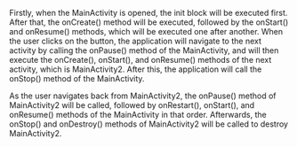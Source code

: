 Firstly, when the MainActivity is opened, the init block will be executed first. After that, the onCreate() method will be executed, 
followed by the onStart() and onResume() methods, which will be executed one after another. When the user clicks on the button,
the application will navigate to the next activity by calling the onPause() method of the MainActivity, and will then execute the
onCreate(), onStart(), and onResume() methods of the next activity, which is MainActivity2. After this, the application will call the onStop() method of the MainActivity.

As the user navigates back from MainActivity2, the onPause() method of MainActivity2 will be called, followed by onRestart(), onStart(), and onResume() methods 
of the MainActivity in that order. Afterwards, the onStop() and onDestroy() methods of MainActivity2 will be called to destroy MainActivity2.
